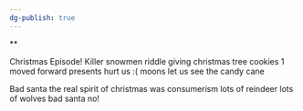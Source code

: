 ```yaml
---
dg-publish: true
---
```

**

Christmas Episode!
Killer snowmen
riddle giving christmas tree
cookies
	1 moved forward
	presents hurt us :(
	moons let us see the candy cane

Bad santa the real spirit of christmas was consumerism
lots of reindeer
lots of wolves
bad santa no!